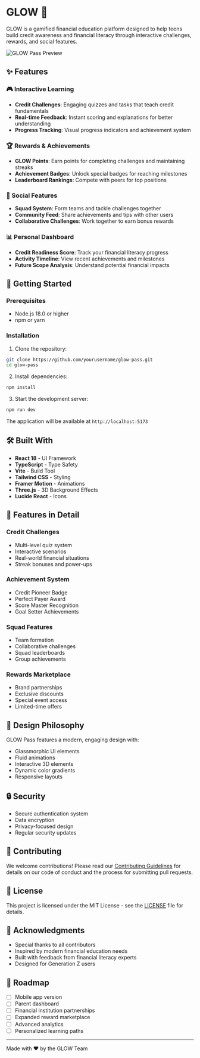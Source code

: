 # GLOW 🌟

GLOW is a gamified financial education platform designed to help teens build credit awareness and financial literacy through interactive challenges, rewards, and social features.

![GLOW Pass Preview](<img width="642" alt="Screenshot 2025-02-16 at 15 59 12" src="https://github.com/user-attachments/assets/fe6771f2-decd-4c0b-a030-c19064b83429" />)

## ✨ Features

### 🎮 Interactive Learning
- **Credit Challenges**: Engaging quizzes and tasks that teach credit fundamentals
- **Real-time Feedback**: Instant scoring and explanations for better understanding
- **Progress Tracking**: Visual progress indicators and achievement system

### 🏆 Rewards & Achievements
- **GLOW Points**: Earn points for completing challenges and maintaining streaks
- **Achievement Badges**: Unlock special badges for reaching milestones
- **Leaderboard Rankings**: Compete with peers for top positions

### 👥 Social Features
- **Squad System**: Form teams and tackle challenges together
- **Community Feed**: Share achievements and tips with other users
- **Collaborative Challenges**: Work together to earn bonus rewards

### 📊 Personal Dashboard
- **Credit Readiness Score**: Track your financial literacy progress
- **Activity Timeline**: View recent achievements and milestones
- **Future Scope Analysis**: Understand potential financial impacts

## 🚀 Getting Started

### Prerequisites
- Node.js 18.0 or higher
- npm or yarn

### Installation

1. Clone the repository:
```bash
git clone https://github.com/yourusername/glow-pass.git
cd glow-pass
```

2. Install dependencies:
```bash
npm install
```

3. Start the development server:
```bash
npm run dev
```

The application will be available at `http://localhost:5173`

## 🛠️ Built With

- **React 18** - UI Framework
- **TypeScript** - Type Safety
- **Vite** - Build Tool
- **Tailwind CSS** - Styling
- **Framer Motion** - Animations
- **Three.js** - 3D Background Effects
- **Lucide React** - Icons

## 📱 Features in Detail

### Credit Challenges
- Multi-level quiz system
- Interactive scenarios
- Real-world financial situations
- Streak bonuses and power-ups

### Achievement System
- Credit Pioneer Badge
- Perfect Payer Award
- Score Master Recognition
- Goal Setter Achievements

### Squad Features
- Team formation
- Collaborative challenges
- Squad leaderboards
- Group achievements

### Rewards Marketplace
- Brand partnerships
- Exclusive discounts
- Special event access
- Limited-time offers

## 🎨 Design Philosophy

GLOW Pass features a modern, engaging design with:
- Glassmorphic UI elements
- Fluid animations
- Interactive 3D elements
- Dynamic color gradients
- Responsive layouts

## 🔒 Security

- Secure authentication system
- Data encryption
- Privacy-focused design
- Regular security updates

## 🤝 Contributing

We welcome contributions! Please read our [Contributing Guidelines](CONTRIBUTING.md) for details on our code of conduct and the process for submitting pull requests.

## 📄 License

This project is licensed under the MIT License - see the [LICENSE](LICENSE) file for details.

## 🙏 Acknowledgments

- Special thanks to all contributors
- Inspired by modern financial education needs
- Built with feedback from financial literacy experts
- Designed for Generation Z users

## 🚀 Roadmap

- [ ] Mobile app version
- [ ] Parent dashboard
- [ ] Financial institution partnerships
- [ ] Expanded reward marketplace
- [ ] Advanced analytics
- [ ] Personalized learning paths

---

Made with ❤️ by the GLOW Team
